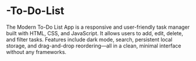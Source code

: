 # -To-Do-List
The Modern To-Do List App is a responsive and user-friendly task manager built with HTML, CSS, and JavaScript. It allows users to add, edit, delete, and filter tasks. Features include dark mode, search, persistent local storage, and drag-and-drop reordering—all in a clean, minimal interface without any frameworks.
